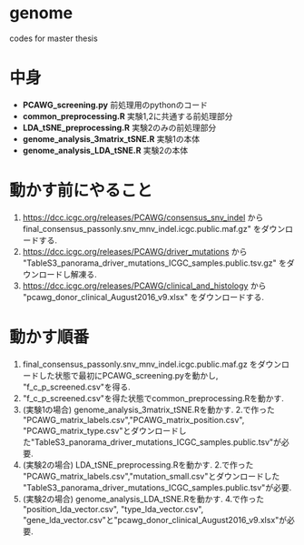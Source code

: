 # genome
codes for master thesis

# 中身

* **PCAWG_screening.py** 前処理用のpythonのコード
* **common_preprocessing.R** 実験1,2に共通する前処理部分
* **LDA_tSNE_preprocessing.R** 実験2のみの前処理部分
* **genome_analysis_3matrix_tSNE.R** 実験1の本体
* **genome_analysis_LDA_tSNE.R** 実験2の本体

# 動かす前にやること

1. https://dcc.icgc.org/releases/PCAWG/consensus_snv_indel から final_consensus_passonly.snv_mnv_indel.icgc.public.maf.gz" をダウンロードする.
2. https://dcc.icgc.org/releases/PCAWG/driver_mutations から "TableS3_panorama_driver_mutations_ICGC_samples.public.tsv.gz" をダウンロードし解凍る.
3. https://dcc.icgc.org/releases/PCAWG/clinical_and_histology から "pcawg_donor_clinical_August2016_v9.xlsx" をダウンロードする.

# 動かす順番

1. final_consensus_passonly.snv_mnv_indel.icgc.public.maf.gz をダウンロードした状態で最初にPCAWG_screening.pyを動かし, "f_c_p_screened.csv"を得る.
2. "f_c_p_screened.csv"を得た状態でcommon_preprocessing.Rを動かす. 
3. (実験1の場合)  genome_analysis_3matrix_tSNE.Rを動かす. 2.で作った "PCAWG_matrix_labels.csv","PCAWG_matrix_position.csv", "PCAWG_matrix_type.csv"とダウンロードした"TableS3_panorama_driver_mutations_ICGC_samples.public.tsv"が必要.
4. (実験2の場合)  LDA_tSNE_preprocessing.Rを動かす. 2.で作った "PCAWG_matrix_labels.csv","mutation_small.csv"とダウンロードした "TableS3_panorama_driver_mutations_ICGC_samples.public.tsv"が必要.
5. (実験2の場合)  genome_analysis_LDA_tSNE.Rを動かす. 4.で作った "position_lda_vector.csv", "type_lda_vector.csv", "gene_lda_vector.csv"と"pcawg_donor_clinical_August2016_v9.xlsx"が必要.


